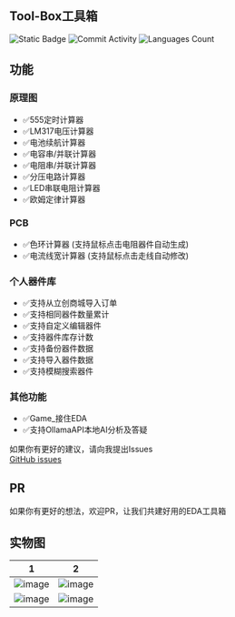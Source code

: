 ## Tool-Box工具箱

![Static Badge](https://img.shields.io/badge/License-Apache_2.0-green?style=for-the-badge)
![Commit Activity](https://img.shields.io/github/commit-activity/w/JasonYANG170/EDA-Toolbox?style=for-the-badge&color=yellow)
![Languages Count](https://img.shields.io/github/languages/count/JasonYANG170/EDA-Toolbox?logo=typescript&style=for-the-badge)

## 功能
### 原理图
- ✅555定时计算器
- ✅LM317电压计算器
- ✅电池续航计算器
- ✅电容串/并联计算器
- ✅电阻串/并联计算器
- ✅分压电路计算器
- ✅LED串联电阻计算器
- ✅欧姆定律计算器
### PCB
- ✅色环计算器 (支持鼠标点击电阻器件自动生成)
- ✅电流线宽计算器 (支持鼠标点击走线自动修改)
### 个人器件库
- ✅支持从立创商城导入订单
- ✅支持相同器件数量累计
- ✅支持自定义编辑器件
- ✅支持器件库存计数
- ✅支持备份器件数据
- ✅支持导入器件数据
- ✅支持模糊搜索器件
### 其他功能
- ✅Game_接住EDA
- ✅支持OllamaAPI本地AI分析及答疑

如果你有更好的建议，请向我提出Issues  
[GitHub issues](https://github.com/JasonYANG170/EDA-Toolbox/issues)
## PR
如果你有更好的想法，欢迎PR，让我们共建好用的EDA工具箱



## 实物图
| 1 | 2 |
| --- | --- |
| ![image](https://github.com/user-attachments/assets/d7647801-b43d-4c6e-8f0f-95c1f18bff19)|![image](https://github.com/user-attachments/assets/1f6f4868-7fee-4d1c-995d-1d112a7cab5e)|
| ![image](https://github.com/user-attachments/assets/06b4f3a8-d443-4184-84fc-16bf53d1dadc)|![image](https://github.com/user-attachments/assets/ee171542-4a2a-4d8f-97ca-b70405a56ff7)|
